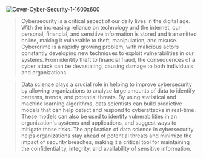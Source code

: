![Cover-Cyber-Security-1-1600x600](https://user-images.githubusercontent.com/31329300/217140611-936253fb-8d78-459e-bdc0-92aa92f15a92.jpg)

>Cybersecurity is a critical aspect of our daily lives in the digital age. With the increasing reliance on technology and the internet, our personal, financial, and sensitive information is stored and transmitted online, making it vulnerable to theft, manipulation, and misuse. Cybercrime is a rapidly growing problem, with malicious actors constantly developing new techniques to exploit vulnerabilities in our systems. From identity theft to financial fraud, the consequences of a cyber attack can be devastating, causing damage to both individuals and organizations.

>Data science plays a crucial role in helping to improve cybersecurity by allowing organizations to analyze large amounts of data to identify patterns, trends, and potential threats. By using statistical and machine learning algorithms, data scientists can build predictive models that can help detect and respond to cyberattacks in real-time. These models can also be used to identify vulnerabilities in an organization's systems and applications, and suggest ways to mitigate those risks. The application of data science in cybersecurity helps organizations stay ahead of potential threats and minimize the impact of security breaches, making it a critical tool for maintaining the confidentiality, integrity, and availability of sensitive information.